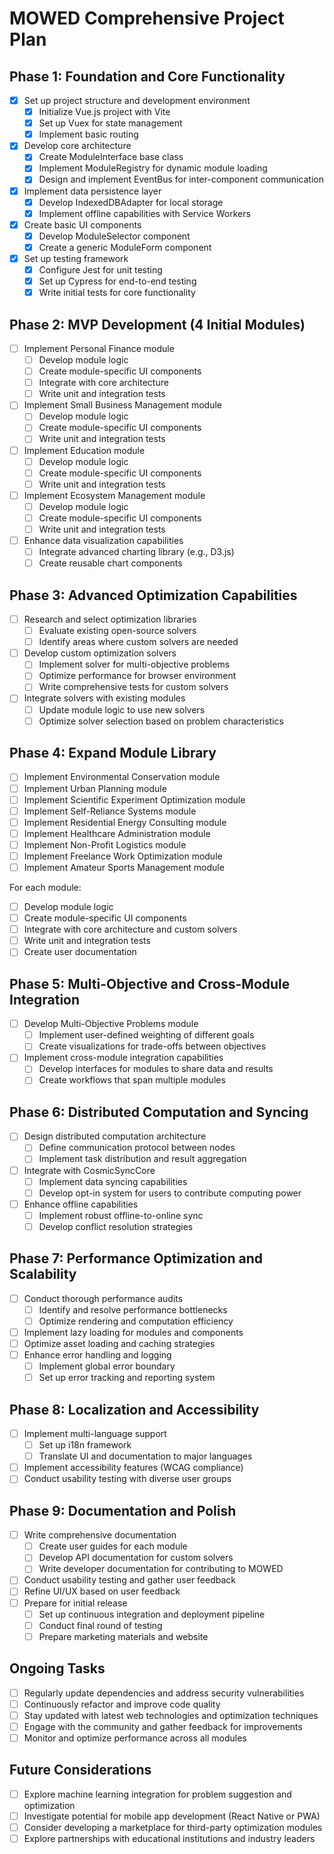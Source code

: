 # MOWED Comprehensive Project Plan

## Phase 1: Foundation and Core Functionality
- [x] Set up project structure and development environment
  - [x] Initialize Vue.js project with Vite
  - [x] Set up Vuex for state management
  - [x] Implement basic routing
- [x] Develop core architecture
  - [x] Create ModuleInterface base class
  - [x] Implement ModuleRegistry for dynamic module loading
  - [x] Design and implement EventBus for inter-component communication
- [x] Implement data persistence layer
  - [x] Develop IndexedDBAdapter for local storage
  - [x] Implement offline capabilities with Service Workers
- [x] Create basic UI components
  - [x] Develop ModuleSelector component
  - [x] Create a generic ModuleForm component
- [x] Set up testing framework
  - [x] Configure Jest for unit testing
  - [x] Set up Cypress for end-to-end testing
  - [x] Write initial tests for core functionality

## Phase 2: MVP Development (4 Initial Modules)
- [ ] Implement Personal Finance module
  - [ ] Develop module logic
  - [ ] Create module-specific UI components
  - [ ] Integrate with core architecture
  - [ ] Write unit and integration tests
- [ ] Implement Small Business Management module
  - [ ] Develop module logic
  - [ ] Create module-specific UI components
  - [ ] Write unit and integration tests
- [ ] Implement Education module
  - [ ] Develop module logic
  - [ ] Create module-specific UI components
  - [ ] Write unit and integration tests
- [ ] Implement Ecosystem Management module
  - [ ] Develop module logic
  - [ ] Create module-specific UI components
  - [ ] Write unit and integration tests
- [ ] Enhance data visualization capabilities
  - [ ] Integrate advanced charting library (e.g., D3.js)
  - [ ] Create reusable chart components

## Phase 3: Advanced Optimization Capabilities
- [ ] Research and select optimization libraries
  - [ ] Evaluate existing open-source solvers
  - [ ] Identify areas where custom solvers are needed
- [ ] Develop custom optimization solvers
  - [ ] Implement solver for multi-objective problems
  - [ ] Optimize performance for browser environment
  - [ ] Write comprehensive tests for custom solvers
- [ ] Integrate solvers with existing modules
  - [ ] Update module logic to use new solvers
  - [ ] Optimize solver selection based on problem characteristics

## Phase 4: Expand Module Library
- [ ] Implement Environmental Conservation module
- [ ] Implement Urban Planning module
- [ ] Implement Scientific Experiment Optimization module
- [ ] Implement Self-Reliance Systems module
- [ ] Implement Residential Energy Consulting module
- [ ] Implement Healthcare Administration module
- [ ] Implement Non-Profit Logistics module
- [ ] Implement Freelance Work Optimization module
- [ ] Implement Amateur Sports Management module

For each module:
  - [ ] Develop module logic
  - [ ] Create module-specific UI components
  - [ ] Integrate with core architecture and custom solvers
  - [ ] Write unit and integration tests
  - [ ] Create user documentation

## Phase 5: Multi-Objective and Cross-Module Integration
- [ ] Develop Multi-Objective Problems module
  - [ ] Implement user-defined weighting of different goals
  - [ ] Create visualizations for trade-offs between objectives
- [ ] Implement cross-module integration capabilities
  - [ ] Develop interfaces for modules to share data and results
  - [ ] Create workflows that span multiple modules

## Phase 6: Distributed Computation and Syncing
- [ ] Design distributed computation architecture
  - [ ] Define communication protocol between nodes
  - [ ] Implement task distribution and result aggregation
- [ ] Integrate with CosmicSyncCore
  - [ ] Implement data syncing capabilities
  - [ ] Develop opt-in system for users to contribute computing power
- [ ] Enhance offline capabilities
  - [ ] Implement robust offline-to-online sync
  - [ ] Develop conflict resolution strategies

## Phase 7: Performance Optimization and Scalability
- [ ] Conduct thorough performance audits
  - [ ] Identify and resolve performance bottlenecks
  - [ ] Optimize rendering and computation efficiency
- [ ] Implement lazy loading for modules and components
- [ ] Optimize asset loading and caching strategies
- [ ] Enhance error handling and logging
  - [ ] Implement global error boundary
  - [ ] Set up error tracking and reporting system

## Phase 8: Localization and Accessibility
- [ ] Implement multi-language support
  - [ ] Set up i18n framework
  - [ ] Translate UI and documentation to major languages
- [ ] Implement accessibility features (WCAG compliance)
- [ ] Conduct usability testing with diverse user groups

## Phase 9: Documentation and Polish
- [ ] Write comprehensive documentation
  - [ ] Create user guides for each module
  - [ ] Develop API documentation for custom solvers
  - [ ] Write developer documentation for contributing to MOWED
- [ ] Conduct usability testing and gather user feedback
- [ ] Refine UI/UX based on user feedback
- [ ] Prepare for initial release
  - [ ] Set up continuous integration and deployment pipeline
  - [ ] Conduct final round of testing
  - [ ] Prepare marketing materials and website

## Ongoing Tasks
- [ ] Regularly update dependencies and address security vulnerabilities
- [ ] Continuously refactor and improve code quality
- [ ] Stay updated with latest web technologies and optimization techniques
- [ ] Engage with the community and gather feedback for improvements
- [ ] Monitor and optimize performance across all modules

## Future Considerations
- [ ] Explore machine learning integration for problem suggestion and optimization
- [ ] Investigate potential for mobile app development (React Native or PWA)
- [ ] Consider developing a marketplace for third-party optimization modules
- [ ] Explore partnerships with educational institutions and industry leaders
